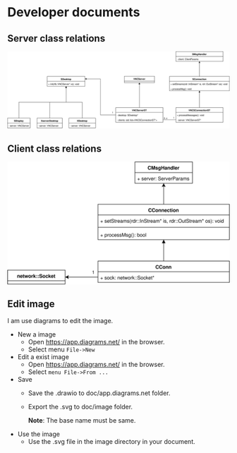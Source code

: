 # Developer documents

## Server class relations

![Server class relations](image/ServerClassRelation.svg "Server class relations")

## Client class relations

![Client class relations](image/ClientClassRelation.svg "Client class relations")

## Edit image

I am use diagrams to edit the image.

- New a image
  - Open https://app.diagrams.net/ in the browser.
  - Select menu `File->New`
- Edit a exist image
  - Open https://app.diagrams.net/ in the browser.
  - Select `menu File->From ...`
- Save
  - Save the .drawio to doc/app.diagrams.net folder.
  - Export the .svg to doc/image folder.

    **Note**: The base name must be same.
- Use the image
  - Use the .svg file in the image directory in your document.
